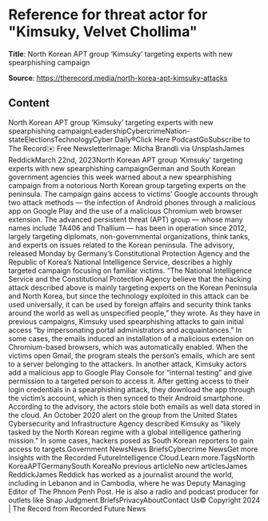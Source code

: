 # Reference for threat actor for "Kimsuky, Velvet Chollima"

**Title**: North Korean APT group ‘Kimsuky’ targeting experts with new spearphishing campaign

**Source**: https://therecord.media/north-korea-apt-kimsuky-attacks

## Content
North Korean APT group ‘Kimsuky’ targeting experts with new spearphishing campaignLeadershipCybercrimeNation-stateElectionsTechnologyCyber Daily®Click Here PodcastGoSubscribe to The Record✉️ Free NewsletterImage: Micha Brandli via UnsplashJames ReddickMarch 22nd, 2023North Korean APT group ‘Kimsuky’ targeting experts with new spearphishing campaignGerman and South Korean government agencies this week warned about a new spearphishing campaign from a notorious North Korean group targeting experts on the peninsula.
The campaign gains access to victims’ Google accounts through two attack methods — the infection of Android phones through a malicious app on Google Play and the use of a malicious Chromium web browser extension.
The advanced persistent threat (APT) group — whose many names include TA406 and Thallium — has been in operation since 2012, largely targeting diplomats, non-governmental organizations, think tanks, and experts on issues related to the Korean peninsula.
The advisory, released Monday by Germany’s Constitutional Protection Agency and the Republic of Korea’s National Intelligence Service, describes a highly targeted campaign focusing on familiar victims.
“The National Intelligence Service and the Constitutional Protection Agency believe that the hacking attack described above is mainly targeting experts on the Korean Peninsula and North Korea, but since the technology exploited in this attack can be used universally, it can be used by foreign affairs and security think tanks around the world as well as unspecified people,” they wrote.
As they have in previous campaigns, Kimsuky used spearphishing attacks to gain initial access “by impersonating portal administrators and acquaintances.” In some cases, the emails induced an installation of a malicious extension on Chromium-based browsers, which was automatically enabled. When the victims open Gmail, the program steals the person’s emails, which are sent to a server belonging to the attackers.
In another attack, Kimsuky actors add a malicious app to Google Play Console for “internal testing” and give permission to a targeted person to access it. After getting access to their login credentials in a spearphishing attack, they download the app through the victim’s account, which is then synced to their Android smartphone.
According to the advisory, the actors stole both emails as well data stored in the cloud.
An October 2020 alert on the group from the United States Cybersecurity and Infrastructure Agency described Kimsuky as “likely tasked by the North Korean regime with a global intelligence gathering mission.” In some cases, hackers posed as South Korean reporters to gain access to targets.Government NewsNews BriefsCybercrime NewsGet more insights with the Recorded FutureIntelligence Cloud.Learn more.TagsNorth KoreaAPTGermanySouth KoreaNo previous articleNo new articlesJames ReddickJames Reddick has worked as a journalist around the world, including in Lebanon and in Cambodia, where he was Deputy Managing Editor of The Phnom Penh Post. He is also a radio and podcast producer for outlets like Snap Judgment.BriefsPrivacyAboutContact Us© Copyright 2024 | The Record from Recorded Future News